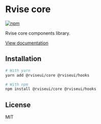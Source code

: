 # Rvise core

[![npm](https://img.shields.io/npm/dm/@rviseui/core)](https://www.npmjs.com/package/@rviseui/core)

Rvise core components library.

[View documentation](https://rvise.dev/)

## Installation

```bash
# With yarn
yarn add @rviseui/core @rviseui/hooks

# With npm
npm install @rviseui/core @rviseui/hooks
```

## License

MIT
